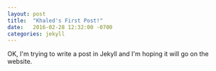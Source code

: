```yaml
---
layout: post
title:  "Khaled's First Post!"
date:   2016-02-28 12:32:00 -0700
categories: jekyll
---
```


OK, I'm trying to write a post in Jekyll and I'm hoping it will go on the website.
